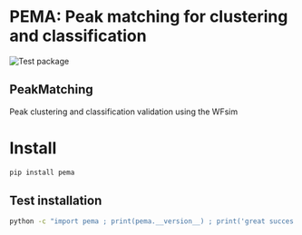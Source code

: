 # PEMA: Peak matching for clustering and classification
![Test package](https://github.com/XENONnT/peak_matching/workflows/Test%20package/badge.svg)
## PeakMatching
Peak clustering and classification validation using the WFsim


# Install
```bash
pip install pema
```

## Test installation
```bash
python -c "import pema ; print(pema.__version__) ; print('great succes')
```
